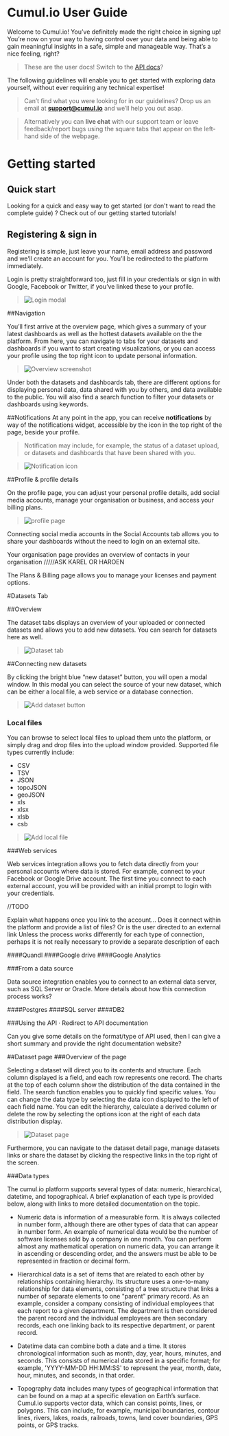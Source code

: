 # Cumul.io User Guide

Welcome to Cumul.io! You’ve definitely made the right choice in signing up! You’re now on your way to having control over your data and being able to gain meaningful insights in a safe, simple and manageable way. That’s a nice feeling, right?
>These are the user docs! Switch to the [API docs](https://www.google.com)?

The following guidelines will enable you to get started with exploring data yourself, without ever requiring any technical expertise!

>Can’t find what you were looking for in our guidelines? Drop us an email at **support@cumul.io** and we’ll help you out asap. 

>Alternatively you can **live chat** with our support team or leave feedback/report bugs using the square tabs that appear on the left-hand side of the webpage. 


# Getting started
## Quick start


Looking for a quick and easy way to get started (or don't want to read the complete guide) ? Check out of our getting started tutorials! 


## Registering & sign in

Registering is simple, just leave your name, email address and password and we’ll create an account for you. You’ll be redirected to the platform immediately.

Login is pretty straightforward too, just fill in your credentials or sign in with Google, Facebook or Twitter, if you’ve linked these to your profile.

>![Login modal](http://i.imgur.com/1erdGEf.png)

##Navigation

You’ll first arrive at the overview page, which gives a summary of your latest dashboards as well as the hottest datasets available on the the platform. From here, you can navigate to tabs for your datasets and dashboards if you want to start creating visualizations, or you can access your profile using the top right icon to update personal information.
>![Overview screenshot](http://i.imgur.com/m1rpojh.png?1)

Under both the datasets and dashboards tab, there are different options for displaying personal data, data shared with you by others, and data available to the public. You will also find a search function to filter your datasets or dashboards using keywords. 

##Notifications 
At any point in the app, you can receive **notifications** by way of the notifications widget, accessible by the icon in the top right of the page, beside your profile. 
>Notification may include, for example, the status of a dataset upload, or datasets and dashboards that have been shared with you.

>![Notification icon](http://i.imgur.com/bKLLX8I.png)

 
 
##Profile & profile details

On the profile page, you can adjust your personal profile details, add social media accounts, manage your organisation or business, and access your billing plans.
>![profile page](http://i.imgur.com/GxF8CoZ.png?1)
 
Connecting social media accounts in the Social Accounts tab allows you to share your dashboards without the need to login on an external site.
 
Your organisation page provides an overview of contacts in your organisation /////ASK KAREL OR HAROEN
 
The Plans & Billing page allows you to manage your licenses and payment options.

#Datasets Tab
 
##Overview
 
The dataset tabs displays an overview of your uploaded or connected datasets and allows you to add new datasets. You can search for datasets here as well.
>![Dataset tab](http://i.imgur.com/EaMLvz4.png?1)


##Connecting new datasets
 
By clicking the bright blue “new dataset” button, you will open a modal window. In this modal you can select the source of your new dataset, which can be either a local file, a web service or a database connection. 
>![Add dataset button](http://i.imgur.com/4VHtAeg.png)

 
###    Local files
 
You can browse to select local files to upload them unto the platform, or simply drag and drop files into the upload window provided. Supported file types currently include: 
+ CSV 
+ TSV
+ JSON
+ topoJSON
+ geoJSON
+ xls
+ xlsx
+ xlsb
+ csb

>![Add local file](http://i.imgur.com/g3r7elA.png?1)

###Web services
 
Web services integration allows you to fetch data directly from your personal accounts where data is stored. For example, connect to your Facebook or Google Drive account. The first time you connect to each external account, you will be provided with an initial prompt to login with your credentials. 

//TODO

Explain what happens once you link to the account… Does it connect within the platform and provide a list of files? Or is the user directed to an external link
Unless the process works differently for each type of connection, perhaps it is not really necessary to provide a separate description of each
 
 
####Quandl
####Google drive
####Google Analytics
 
###From a data source

Data source integration enables you to connect to an external data server, such as SQL Server or Oracle. 
More details about how this connection process works?

####Postgres
####SQL server
####DB2
 
###Using the API
·       Redirect to API documentation

Can you give some details on the format/type of API used, then I can give a short summary and provide the right documentation website?

##Dataset page
###Overview of the page
 
Selecting a dataset will direct you to its contents and structure. Each column displayed is a field, and each row represents one record. The charts at the top of each column show the distribution of the data contained in the field. The search function enables you to quickly find specific values. You can change the data type by selecting the data icon displayed to the left of each field name. You can edit the hierarchy, calculate a derived column or delete the row by selecting the options icon at the right of each data distribution display. 
>![Dataset page](http://i.imgur.com/QHDgkNF.png?1)

Furthermore, you can navigate to the dataset detail page, manage datasets links or share the dataset by clicking the respective links in the top right of the screen.

 
###Data types

The cumul.io platform supports several types of data: numeric, hierarchical, datetime, and topographical. A brief explanation of each type is provided below, along with links to more detailed documentation on the topic. 

+ Numeric data is information of a measurable form. It is always collected in number form, although there are other types of data that can appear in number form. An example of numerical data would be the number of software licenses sold by a company in one month. You can perform almost any mathematical operation on numeric data, you can arrange it in ascending or descending order, and the answers must be able to be represented in fraction or decimal form. 

+ Hierarchical data is a set of items that are related to each other by relationships containing hierarchy. Its structure uses a one-to-many relationship for data elements, consisting of a tree structure that links a number of separate elements to one "parent" primary record. As an example, consider a company consisting of individual employees that each report to a given department. The department is then considered the parent record and the individual employees are then secondary records, each one linking back to its respective department, or parent record.

+ Datetime data can combine both a date and a time. It stores chronological information such as month, day, year, hours, minutes, and seconds. This consists of numerical data stored in a specific format; for example, 'YYYY-MM-DD HH:MM:SS' to represent the year, month, date, hour, minutes, and seconds, in that order. 

+ Topography data includes many types of geographical information that can be found on a map at a specific elevation on Earth’s surface. Cumul.io supports vector data, which can consist points, lines, or polygons. This can include, for example, municipal boundaries, contour lines, rivers, lakes, roads, railroads, towns, land cover boundaries, GPS points, or GPS tracks. 
